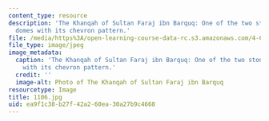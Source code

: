 ```yaml
---
content_type: resource
description: 'The Khanqah of Sultan Faraj ibn Barquq: One of the two stone carved
  domes with its chevron pattern.'
file: /media/https%3A/open-learning-course-data-rc.s3.amazonaws.com/4-614-religious-architecture-and-islamic-cultures-fall-2002/ea9f1c38b27f42a260ea30a27b9c4668_1106.jpg
file_type: image/jpeg
image_metadata:
  caption: 'The Khanqah of Sultan Faraj ibn Barquq: One of the two stone carved domes
    with its chevron pattern.'
  credit: ''
  image-alt: Photo of The Khanqah of Sultan Faraj ibn Barquq
resourcetype: Image
title: 1106.jpg
uid: ea9f1c38-b27f-42a2-60ea-30a27b9c4668
---
```

